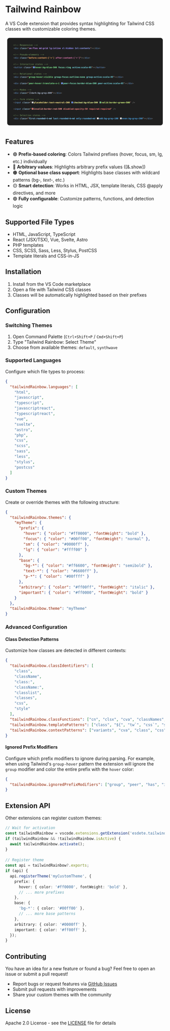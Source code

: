# Tailwind Rainbow

A VS Code extension that provides syntax highlighting for Tailwind CSS classes with customizable coloring themes.

<p align="center">
  <img src="https://github.com/esdete2/tailwind-rainbow/blob/main/images/example.png?raw=true">
</p>

## Features

- 🟣 **Prefix-based coloring**: Colors Tailwind prefixes (hover, focus, sm, lg, etc.) individually
- 🔵 **Arbitrary values**: Highlights arbitrary prefix values ([&.show])
- 🟠 **Optional base class support**: Highlights base classes with wildcard patterns (bg-*, text-*, etc.)
- 🟡 **Smart detection**: Works in HTML, JSX, template literals, CSS @apply directives, and more
- 🟢 **Fully configurable**: Customize patterns, functions, and detection logic

## Supported File Types

- HTML, JavaScript, TypeScript
- React (JSX/TSX), Vue, Svelte, Astro
- PHP templates
- CSS, SCSS, Sass, Less, Stylus, PostCSS
- Template literals and CSS-in-JS

## Installation

1. Install from the VS Code marketplace
2. Open a file with Tailwind CSS classes
3. Classes will be automatically highlighted based on their prefixes

## Configuration

### Switching Themes

1. Open Command Palette (`Ctrl+Shift+P` / `Cmd+Shift+P`)
2. Type "Tailwind Rainbow: Select Theme"
3. Choose from available themes: `default`, `synthwave`

### Supported Languages

Configure which file types to process:

```json
{
  "tailwindRainbow.languages": [
    "html",
    "javascript",
    "typescript",
    "javascriptreact",
    "typescriptreact",
    "vue",
    "svelte",
    "astro",
    "php",
    "css",
    "scss",
    "sass",
    "less",
    "stylus",
    "postcss"
  ]
}
```

### Custom Themes

Create or override themes with the following structure:

```json
{
  "tailwindRainbow.themes": {
    "myTheme": {
      "prefix": {
        "hover": { "color": "#ff0000", "fontWeight": "bold" },
        "focus": { "color": "#00ff00", "fontWeight": "normal" },
        "sm": { "color": "#0000ff" },
        "lg": { "color": "#ffff00" }
      },
      "base": {
        "bg-*": { "color": "#ff6600", "fontWeight": "semibold" },
        "text-*": { "color": "#6600ff" },
        "p-*": { "color": "#00ffff" }
      },
      "arbitrary": { "color": "#ff00ff", "fontWeight": "italic" },
      "important": { "color": "#ff0000", "fontWeight": "bold" }
    }
  },
  "tailwindRainbow.theme": "myTheme"
}
```

### Advanced Configuration

#### Class Detection Patterns

Customize how classes are detected in different contexts:

```json
{
  "tailwindRainbow.classIdentifiers": [
    "class",
    "className",
    "class:",
    "className:",
    "classlist",
    "classes",
    "css",
    "style"
  ],
  "tailwindRainbow.classFunctions": ["cn", "clsx", "cva", "classNames", "classList", "twMerge", "tw", "styled", "css"],
  "tailwindRainbow.templatePatterns": ["class", "${", "tw`", "css`", "styled"],
  "tailwindRainbow.contextPatterns": ["variants", "cva", "class", "css", "style", "@apply"]
}
```

#### Ignored Prefix Modifiers

Configure which prefix modifiers to ignore during parsing. For example, when using Tailwind's `group-hover` pattern the extension will ignore the `group` modifier and color the entire prefix with the `hover` color:

```json
{
  "tailwindRainbow.ignoredPrefixModifiers": ["group", "peer", "has", "in", "not"]
}
```

## Extension API

Other extensions can register custom themes:

```ts
// Wait for activation
const tailwindRainbow = vscode.extensions.getExtension('esdete.tailwind-rainbow');
if (tailwindRainbow && !tailwindRainbow.isActive) {
  await tailwindRainbow.activate();
}

// Register theme
const api = tailwindRainbow?.exports;
if (api) {
  api.registerTheme('myCustomTheme', {
    prefix: {
      hover: { color: '#ff0000', fontWeight: 'bold' },
      // ... more prefixes
    },
    base: {
      'bg-*': { color: '#00ff00' },
      // ... more base patterns
    },
    arbitrary: { color: '#0000ff' },
    important: { color: '#ff00ff' },
  });
}
```

## Contributing

You have an idea for a new feature or found a bug? Feel free to open an issue or submit a pull request!

- Report bugs or request features via [GitHub Issues](https://github.com/esdete2/tailwind-rainbow/issues)
- Submit pull requests with improvements
- Share your custom themes with the community

## License

Apache 2.0 License - see the [LICENSE](LICENSE) file for details
